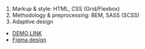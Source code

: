 1. Markup & style: HTML, CSS (Grid/Flexbox)
2. Methodology & preprocessing: BEM, SASS (SCSS)
3. Adaptive design

- [DEMO LINK](https://Anastasiia-Svintsova.github.io/Landing-miami/)
- [Figma design](https://Anastasiia-Svintsova.github.io/Landing-miami/)
